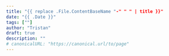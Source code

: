 ```yaml
---
title: "{{ replace .File.ContentBaseName "-" " " | title }}"
date: "{{ .Date }}"
tags: [""]
author: "Tristan"
draft: true
description: ""
# canonicalURL: "https://canonical.url/to/page"
---
```

